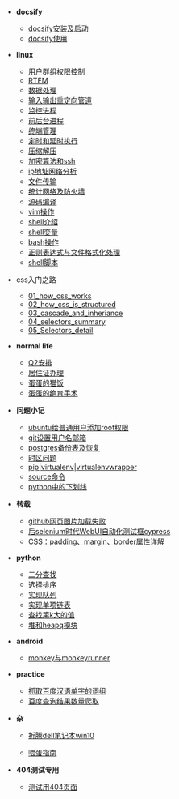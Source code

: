 - **docsify**
  - [docsify安装及启动](docsify/docsify安装及启动.md)
  - [docsify使用](docsify/docsify使用.md)
- **linux**
  - [用户群组权限控制](linux/20200309_用户群组权限控制.md)
  - [RTFM](linux/20200310_RTFM.md)
  - [数据处理](linux/20200315_数据处理.md)
  - [输入输出重定向管道](linux/20200316_输入输出重定向管道.md)
  - [监控进程](linux/20200317_监控进程.md)
  - [前后台进程](linux/20200319_前后台进程.md)
  - [终端管理](linux/20200320_终端管理.md)
  - [定时和延时执行](linux/20200321_定时和延时执行.md)
  - [压缩解压](linux/20200322_压缩解压.md)
  - [加密算法和ssh](linux/20200323_加密算法和ssh.md)
  - [ip地址网络分析](linux/20200324_ip地址网络分析.md)
  - [文件传输](linux/20200324_文件传输.md)
  - [统计网络及防火墙](linux/20200325_统计网络及防火墙.md)
  - [源码编译](linux/20200326_源码编译.md)
  - [vim操作](linux/20200330_vim操作.md)
  - [shell介绍](linux/20200413_shell介绍.md)
  - [shell变量](linux/20200414_shell变量.md)
  - [bash操作](linux/20200421_bash操作.md)
  - [正则表达式与文件格式化处理](linux/20200422_正则表达式与文件格式化处理.md)
  - [shell脚本](linux/20200426_shell脚本.md)
- css入门之路

  - [01_how_css_works](css入门之路/01_how_css_works.md)
  - [02_how_css_is_structured](css入门之路/02_how_css_is_structured.md)
  - [03_cascade_and_inheriance](css入门之路/03_cascade_and_inheriance.md)
  - [04_selectors_summary](css入门之路/04_selectors_summary.md)
  - [05_Selectors_detail](css入门之路/05_Selectors_detail.md)
- **normal life**
  
  - [Q2安排](normal_life/Q2安排.md)
  - [居住证办理](normal_life/居住证办理.md)
  - [蛋蛋的猫饭](normal_life/蛋蛋的猫饭.md)
  - [蛋蛋的绝育手术](normal_life/蛋蛋的绝育手术.md)
- **问题小记**
  - [ubuntu给普通用户添加root权限](问题小记/20200506_ubuntu给普通用户添加root权限.md)
  - [git设置用户名邮箱](问题小记/20200513_git设置用户名邮箱.md)
  - [postgres备份表及恢复](问题小记/20200616_postgres备份表及恢复.md)
  - [时区问题](问题小记/20200707_时区问题.md)
  - [pip|virtualenv|virtualenvwrapper](问题小记/20200803_pip等.md)
  - [source命令](问题小记/20200810_source命令.md)
  - [python中的下划线](问题小记/20200912_python中的'_'.md)
- **转载**
  - [github网页图片加载失败](转载/Github网页上图片显示失败.md)
  - [后selenium时代WebUI自动化测试框cypress](转载/后selenium时代WebUI自动化测试框cypress.md)
  - [CSS：padding、margin、border属性详解](转载/CSS：padding、margin、border属性详解.md)
- **python**
  - [二分查找](data_structure&algorithm/1.1_二分查找.md)
  - [选择排序](data_structure&algorithm/选择排序.md)
  - [实现队列](data_structure&algorithm/实现队列.md)
  - [实现单项链表](data_structure&algorithm/实现单项链表.md)
  - [查找第k大的值](data_structure&algorithm/查找第k大的值.md)
  - [堆和heapq模块](data_structure&algorithm/堆和heapq模块.md)
- **android**
  - [monkey与monkeyrunner](android/monkey与monkeyrunner.md)
- **practice**
  - [抓取百度汉语单字的词组](practice/抓取百度汉语单字的词组.md)
  - [百度查询结果数量爬取](practice/百度查询结果数量爬取.md)
- **杂**
  - [折腾dell笔记本win10](杂/折腾dell笔记本win10.md)
  
  - [喂蛋指南](杂/喂蛋指南.md)
- **404测试专用**
  
  - [测试用404页面](404测试.md)

